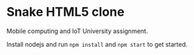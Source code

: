 # Snake HTML5 clone

Mobile computing and IoT University assignment.

Install nodejs and run `npm install` and `npm start` to get started.
